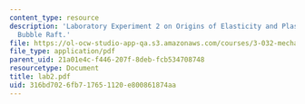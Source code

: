 ```yaml
---
content_type: resource
description: 'Laboratory Experiment 2 on Origins of Elasticity and Plasticity: The
  Bubble Raft.'
file: https://ol-ocw-studio-app-qa.s3.amazonaws.com/courses/3-032-mechanical-behavior-of-materials-fall-2007/316bd7026fb717651120e800861874aa_lab2.pdf
file_type: application/pdf
parent_uid: 21a01e4c-f446-207f-8deb-fcb534708748
resourcetype: Document
title: lab2.pdf
uid: 316bd702-6fb7-1765-1120-e800861874aa
---
```

